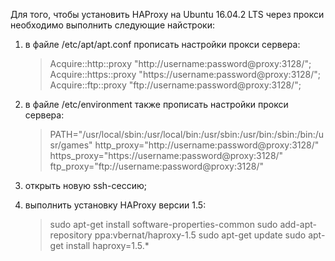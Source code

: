 Для того, чтобы установить HAProxy на Ubuntu 16.04.2 LTS через прокси необходимо выполнить следующие найстроки: 
 1. в файле /etc/apt/apt.conf прописать настройки прокси сервера: 

    > Acquire::http::proxy "http://username:password@proxy:3128/";
    > Acquire::https::proxy "https://username:password@proxy:3128/";
    > Acquire::ftp::proxy "ftp://username:password@proxy:3128/";

 2. в файле /etc/environment также прописать настройки прокси сервера: 

    > PATH="/usr/local/sbin:/usr/local/bin:/usr/sbin:/usr/bin:/sbin:/bin:/usr/games"
    > http_proxy="http://username:password@proxy:3128/"
    > https_proxy="https://username:password@proxy:3128/"
    > ftp_proxy="ftp://username:password@proxy:3128/"

 3. открыть новую ssh-сессию;
 4. выполнить установку HAProxy версии 1.5: 

    > sudo apt-get install software-properties-common
    > sudo add-apt-repository ppa:vbernat/haproxy-1.5
    > sudo apt-get update
    > sudo apt-get install haproxy=1.5.\*

